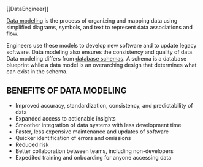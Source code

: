 [[DataEngineer]]

[Data modeling](https://www.snowflake.com/blog/support-multiple-data-modeling-approaches-with-snowflake/) is the process of organizing and mapping data using simplified diagrams, symbols, and text to represent data associations and flow. 

Engineers use these models to develop new software and to update legacy software. Data modeling also ensures the consistency and quality of data. Data modeling differs from [database schemas](https://www.snowflake.com/data-cloud-glossary/schema-database/). A schema is a database blueprint while a data model is an overarching design that determines what can exist in the schema.

## BENEFITS OF DATA MODELING

- Improved accuracy, standardization, consistency, and predictability of data
- Expanded access to actionable insights
- Smoother integration of data systems with less development time
- Faster, less expensive maintenance and updates of software
- Quicker identification of errors and omissions
- Reduced risk
- Better collaboration between teams, including non-developers
- Expedited training and onboarding for anyone accessing data